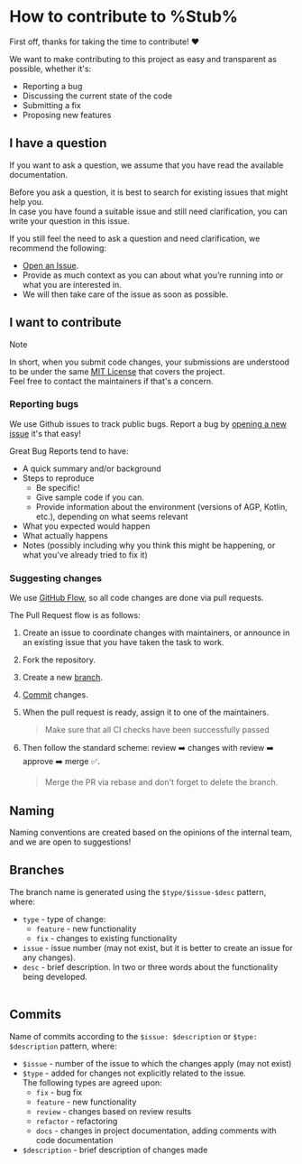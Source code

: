 # How to contribute to %Stub%

First off, thanks for taking the time to contribute! ❤️

We want to make contributing to this project as easy and transparent as possible, whether it's:

- Reporting a bug
- Discussing the current state of the code
- Submitting a fix
- Proposing new features

## I have a question

If you want to ask a question, we assume that you have read the available documentation.

Before you ask a question, it is best to search for existing issues that might help you.  
In case you have found a suitable issue and still need clarification, you can write your question in this issue.

If you still feel the need to ask a question and need clarification, we recommend the following:

- [Open an Issue][open-issue].
- Provide as much context as you can about what you’re running into or what you are interested in.
- We will then take care of the issue as soon as possible.

## I want to contribute

> [!NOTE]
>
> In short, when you submit code changes, your submissions are understood to be under the same [MIT License][mit] that covers the project.  
> Feel free to contact the maintainers if that's a concern.

### Reporting bugs

We use Github issues to track public bugs. Report a bug by [opening a new issue][open-issue] it's that easy!

Great Bug Reports tend to have:

- A quick summary and/or background
- Steps to reproduce
  - Be specific!
  - Give sample code if you can.
  - Provide information about the environment (versions of AGP, Kotlin, etc.), depending on what seems relevant
- What you expected would happen
- What actually happens
- Notes (possibly including why you think this might be happening, or what you've already tried to fix it)

### Suggesting changes

We use [GitHub Flow][github-flow], so all code changes are done via pull requests.

The Pull Request flow is as follows:

1. Create an issue to coordinate changes with maintainers, or announce in an existing issue that you have taken the task to work.  
2. Fork the repository.
3. Create a new [branch](#branches).
4. [Commit](#commits) changes.  

5. When the pull request is ready, assign it to one of the maintainers.  
   > Make sure that all CI checks have been successfully passed
6. Then follow the standard scheme: review :arrow_right: changes with review :arrow_right: approve :arrow_right: merge :white_check_mark:.  
   > Merge the PR via rebase and don't forget to delete the branch.

## Naming

Naming conventions are created based on the opinions of the internal team, and we are open to suggestions!

## Branches

The branch name is generated using the `$type/$issue-$desc` pattern, where:

- `type` - type of change:
  - `feature` - new functionality
  - `fix` - changes to existing functionality
- `issue` - issue number (may not exist, but it is better to create an issue for any changes).
- `desc` - brief description. In two or three words about the functionality being developed.  
&nbsp;  

## Commits

Name of commits according to the `$issue: $description` or `$type: $description` pattern, where:

- `$issue` - number of the issue to which the changes apply (may not exist)
- `$type` - added for changes not explicitly related to the issue.  
    The following types are agreed upon:
  - `fix` - bug fix
  - `feature` - new functionality
  - `review` - changes based on review results
  - `refactor` - refactoring
  - `docs` - changes in project documentation, adding comments with code documentation
- `$description` - brief description of changes made  
&nbsp;  

<!-- Links -->
[open-issue]: https://Github.com/RedMadRobot/%Stub%/issues/new
[mit]: https://choosealicense.com/licenses/mit/
[github-flow]: https://docs.github.com/en/get-started/using-github/github-flow
